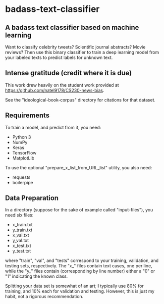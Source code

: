 # badass-text-classifier

## A badass text classifier based on machine learning

Want to classify celebrity tweets? Scientific journal abstracts? Movie reviews? Then use this binary classifier to train a deep learning model from your labeled texts to predict labels for unknown text.

## Intense gratitude (credit where it is due)

This work drew heavily on the student work provided at https://github.com/natel9178/CS230-news-bias.

See the "ideological-book-corpus" directory for citations for that dataset.

## Requirements

To train a model, and predict from it, you need:

- Python 3
- NumPy
- Keras
- TensorFlow
- MatplotLib

To use the optional "prepare_x_list_from_URL_list" utility, you also need:

- requests
- boilerpipe

## Data Preparation

In a directory (suppose for the sake of example called "input-files"), you need six files:

- x_train.txt
- y_train.txt
- x_val.txt
- y_val.txt
- x_test.txt
- y_test.txt

where "train", "val", and "tests" correspond to your training, validation, and testing sets, respectively. The "x_" files contain text cases, one per line, while the "y_" files contain (corresponding by line number) either a "0" or "1" indicating the known class.

Splitting your data set is somewhat of an art; I typically use 80% for training, and 10% each for validation and testing. However, this is just my habit, not a rigorous recommendation.




